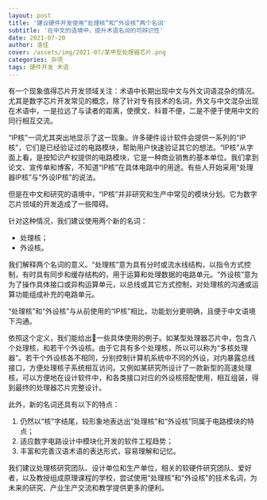 ```yaml
---
layout: post
title: '建议硬件开发使用“处理核”和“外设核”两个名词'
subtitle: '在中文的语境中，提升术语名词的可辨识性'
date: 2021-07-20
author: 洛佳
cover: /assets/img/2021-07/某甲型处理器芯片.png
categories: 杂项
tags: 硬件开发 术语
---
```


有一个现象值得芯片开发领域关注：术语中长期出现中文与外文词语混杂的情况。尤其是数字芯片开发常见的概念，除了针对专有技术的名词，外文与中文混杂出现在术语中，一是拉远了与读者的距离，使撰文、科普不便，二是不便于使用中文的同行相互交流。

“IP核”一词尤其突出地显示了这一现象。许多硬件设计软件会提供一系列的“IP核”，它们是已经验证过的电路模块，帮助用户快速验证其它的想法。“IP核”从字面上看，是按知识产权提供的电路模块，它是一种商业销售的基本单位。我们拿到论文、宣传单和博客，不知道“IP核”在具体电路中的用途。有些人开始采用“处理器IP核”与“外设IP核”的说法。

但是在中文和研究的语境中，“IP核”并非研究和生产中常见的模块分划。它为数字芯片领域的开发造成了一些障碍。

针对这种情况，我们建议使用两个新的名词：

- 处理核；
- 外设核。

我们解释两个名词的意义。“处理核”意为具有分时或流水线结构，以指令方式控制，有时具有同步和缓存结构的，用于运算和处理数据的电路单元。“外设核”意为为了操作具体接口或异构运算单元，以总线或其它方式控制，对处理核的沟通或运算功能组成补充的电路单元。

“处理核”和“外设核”与从前使用的“IP核”相比，功能划分更明确，且便于中文语境下沟通。

依照这个定义，我们能给出一些具体使用的例子。如某型处理器芯片中，包含八个处理核，和若干个外设核。由于它具有多个处理核，所以可以称为“多核处理器”。若干个外设核各不相同，分别控制计算机系统中不同的外设，对内暴露总线接口，方便处理核子系统相互访问。又例如某研究所设计了一款新型的高速处理核，可以方便地在设计软件中，和各类接口对应的外设核搭配使用，相互组装，得到最终的处理器芯片完整设计。

此外，新的名词还具有以下的特点：

1. 仍然以“核”字结尾，较形象地表达出“处理核”和“外设核”同属于电路模块的特点；
2. 适应数字电路设计中模块化开发的软件工程趋势；
3. 丰富和完善汉语术语的表达形式，容易理解和记忆。

我们建议处理核研究团队、设计单位和生产单位，相关的软硬件研究团队、爱好者，以及教授组成原理课程的学校，尝试使用“处理核”和“外设核”的技术名词，为未来的研究、产业生产交流和教学提供更多的便利。
